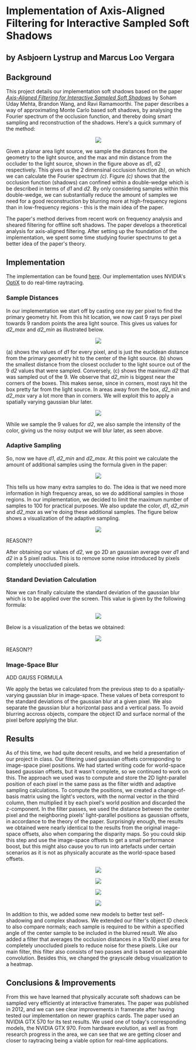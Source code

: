 # Implementation of Axis-Aligned Filtering for Interactive Sampled Soft Shadows
## by Asbjoern Lystrup and Marcus Loo Vergara

## Background

This project details our implementation soft shadows based on the paper [*Axis-Aligned Filtering for Interactive Sampled Soft Shadows*](http://graphics.berkeley.edu/papers/UdayMehta-AAF-2012-12/) by Soham Uday Mehta, Brandon Wang, and Ravi Ramamoorthi. The paper  describes a way of approximating Monte Carlo based soft shadows, by analysing the Fourier spectrum of the occlusion function, and thereby doing smart sampling and reconstruction of the shadows. Here's a quick summary of the method:

<p align="center">
  <img src="figures/Occlusion_Spectrum_Figure.png">
</p>

Given a planar area light source, we sample the distances from the geometry to the light source, and the max and min distance from the occluder to the light source, shown in the figure above as d1, d2 respectively. This gives us the 2 dimensinal occlusion function *(b)*, on which we can calculate the Fourier spectrum *(c)*. Figure *(c)* shows that the occlusion function (shadows) can confined within a double-wedge which is be described in terms of _d1_ and _d2_. By only considering samples within this double-wedge, we can substantially reduce the amount of samples we need for a good reconstruction by blurring more at high-frequency regions than in low-frequency regions  - this is the main idea of the paper.

The paper's method derives from recent work on frequency analysis and sheared filtering for offline soft shadows. The paper develops a theoretical analysis for axis-aligned filtering. After setting up the foundation of the implementation, we spent some time studying fourier spectrums to get a better idea of the paper's theory.

## Implementation

The implementation can be found [here](https://github.com/bitsauce/Axis-Aligned-Filtering-for-Interactive-Sampled-Soft-Shadows-Implementation). Our implementation uses NVIDIA's [OptiX](https://developer.nvidia.com/optix) to do real-time raytracing.

### Sample Distances

In our implementation we start off by casting one ray per pixel to find the primary geometry hit. From this hit location, we now cast 9 rays per pixel towards 9 random points the area light source. This gives us values for _d2_max_ and _d2_min_ as illustrated below.

<p align="center">
  <img src="figures/d1_d2_figure.png">
</p>

(a) shows the values of _d1_ for every pixel, and is just the euclidean distance from the primary geometry hit to the center of the light source. (b) shows the smallest distance from the closest occluder to the light source out of the 9 _d2_ values that were sampled. Conversely, (c) shows the maximum _d2_ that was sampled out of the 9. We observe that _d2_min_ is biggest near the corners of the boxes. This makes sense, since in corners, most rays hit the box pretty far from the light source. In areas away from the box, _d2_min_ and _d2_max_ vary a lot more than in corners. We will exploit this to apply a spatially varying gaussian blur later.

<p align="center">
  <img src="optixSoftShadows/screenshots/boxes_diffuse.png">
</p>

While we sample the 9 values for _d2_, we also sample the intensity of the color, giving us the noisy output we will blur later, as seen above.

### Adaptive Sampling

So, now we have _d1_, _d2_min_ and _d2_max_. At this point we calculate the amount of additional samples using the formula given in the paper:

<p align="center">
  <img src="figures/adaptive_sampling_formula.png">
</p>

This tells us how many extra samples to do. The idea is that we need more information in high frequency areas, so we do additional samples in those regions. In our implementation, we decided to limit the maximum number of samples to 100 for practical purposes. We also update the color, _d1_, _d2_min_ and _d2_max_ as we're doing these additional samples. The figure below shows a visualization of the adaptive sampling.

<p align="center">
  <img src="optixSoftShadows/screenshots/boxes_num_samples.png">
</p>

REASON??

After obtaining our values of _d2_, we go 2D an gaussian average over _d1_ and _d2_ in a 5 pixel radius. This is to remove some noise introduced by pixels completely unoccluded pixels.

### Standard Deviation Calculation

Now we can finally calculate the standard deviation of the gaussian blur which is to be applied over the screen. This value is given by the following formula:

<p align="center">
  <img src="figures/beta_formula.png">
</p>

Below is a visualization of the betas we obtained:

<p align="center">
  <img src="optixSoftShadows/screenshots/boxes_beta.png">
</p>

REASON??

### Image-Space Blur

ADD GAUSS FORMULA

We apply the betas we calculated from the previous step to do a spatially-varying gaussian blur in image-space. These values of beta correspont to the standard deviations of the gaussian blur at a given pixel. We also separate the gaussian blur a horizontal pass and a vertical pass. To avoid blurring accross objects, compare the object ID and surface normal of the pixel before applying the blur.




<!-- These values are used to find filter widths for blurring the noise, and an additional sample count to further enhance accuracy in the most complex areas of the shadows. Then the filtering is applied. The filtering is axis-aligned and done in image-space, providing great performance and making interaction possible.
We continued working on our implementation and added occlusion calculation and debugging functionality. For the occlusion calculation, nine rays per pixel are sent toward random points on the light source to obtain distances between the light source and the closest and furthest occluder. We approximate the distance between the light source and the pixels by using the center of the light source. In the same pass, we calculate the filter widths using the equations from the paper and store them in a float buffer. The debugging functionality we implemented let us use the arrow keys to move back and forth to look at different buffers, visualized by normalizing the buffer to make the greatest value correspond to white, and the lowest to black. It also let us see the minimum, average, and maximum value in text form, as well as the framerate.
We went back to the pass for the filter width calculation, and implemented adaptive sampling. The adaptive sampling is used to improve both the diffuse accuracy and the filter widths, and is based on the equations from the paper, which uses the occlusion distances. We use an upper limit of 100 samples per pixel. To compare our results with ground truth, we extended our debugging tools to generate three images upon a button press; a filtered result image, a ground truth image, and a disparity map. -->

## Results

As of this time, we had quite decent results, and we held a presentation of our project in class. Our filtering used gaussian offsets corresponding to image-space pixel positions. We had started writing code for world-space based gaussian offsets, but it wasn't complete, so we continued to work on this. The approach we used was to compute and store the 2D light-parallel position of each pixel in the same pass as the filter width and adaptive sampling calculations. To compute the positions, we created a change-of-basis matrix using the light's vectors, with the normal vector in the third column, then multiplied it by each pixel's world position and discarded the z-component. In the filter passes, we used the distance between the center pixel and the neighboring pixels' light-parallel positions as gaussian offsets, in accordance to the theory of the paper. Surprisingly enough, the results we obtained were nearly identical to the results from the original image-space offsets, also when comparing the disparity maps. So you could skip this step and use the image-space offsets to get a small performance boost, but this might also cause you to run into artefacts under certain scenarios as it is not as physically accurate as the world-space based offsets.

<p align="center">
  <img src="optixSoftShadows/screenshots/flower_diffuse.png">
</p>

<p align="center">
  <img src="optixSoftShadows/screenshots/flower_filtered.png">
</p>

<p align="center">
  <img src="optixSoftShadows/screenshots/flower_ground_truth.png">
</p>

<p align="center">
  <img src="optixSoftShadows/screenshots/flower_difference.png">
</p>

In addition to this, we added some new models to better test self-shadowing and complex shadows. We extended our filter's object ID check to also compare normals; each sample is required to be within a specified angle of the center sample to be included in the blurred result. We also added a filter that averages the occlusion distances in a 10x10 pixel area for completely unoccluded pixels to reduce noise for these pixels. Like our main filter, this filter also consists of two passes and is based on separable convolution. Besides this, we changed the grayscale debug visualization to a heatmap.

## Conclusions & Improvements

From this we have learned that physically accurate soft shadows can be sampled very efficiently at interactive framerates. The paper was published in 2012, and we can see clear improvements in framerate after having tested our implementation on newer graphics cards. The paper used an NVIDIA GTX 570 for its test results. We used one of today's corresponding models, the NVIDIA GTX 970. From hardware evolution, as well as from research progress in the area, we can see that we are getting closer and closer to raytracing being a viable option for real-time applications.
